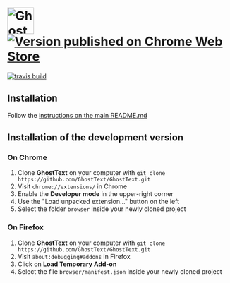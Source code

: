 # <img src="https://raw.githubusercontent.com/GhostText/GhostText/master/promo/gt_banner.png" height="60" alt="GhostText"> [![Version published on Chrome Web Store](https://img.shields.io/chrome-web-store/v/godiecgffnchndlihlpaajjcplehddca.svg)](https://chrome.google.com/webstore/detail/sublimetextarea/godiecgffnchndlihlpaajjcplehddca)
 [![travis build](https://travis-ci.org/GhostText/GhostText.svg?branch=master)](https://travis-ci.org/GhostText/GhostText)

## Installation

Follow the [instructions on the main README.md](https://github.com/GhostText/GhostText/#installation)

## Installation of the development version

### On Chrome

1. Clone **GhostText** on your computer with `git clone https://github.com/GhostText/GhostText.git`
2. Visit `chrome://extensions/` in Chrome
3. Enable the **Developer mode** in the upper-right corner
4. Use the "Load unpacked extension…" button on the left
5. Select the folder `browser` inside your newly cloned project

### On Firefox

1. Clone **GhostText** on your computer with `git clone https://github.com/GhostText/GhostText.git`
2. Visit `about:debugging#addons` in Firefox
3. Click on **Load Temporary Add-on**
4. Select the file `browser/manifest.json` inside your newly cloned project
